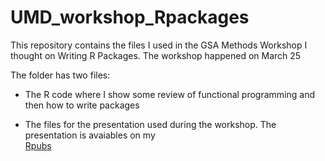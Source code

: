 # UMD_workshop_Rpackages
This repository contains the files I used in the GSA Methods Workshop I thought on Writing R Packages. The workshop happened on March 25

The folder has two files:

- The R code where I show some review of functional programming and then how to write packages

- The files for the presentation used during the workshop. The presentation is avaiables on my  
[Rpubs](http://rpubs.com/Ventura_Tiago/umd_gsawork)  
 

